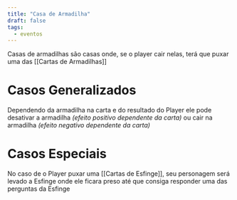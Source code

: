 ```yaml
---
title: "Casa de Armadilha"
draft: false
tags:
  - eventos
---
```


Casas de armadilhas são casas onde, se o player cair nelas, terá que puxar uma das [[Cartas de Armadilhas]]

# Casos Generalizados

Dependendo da armadilha na carta e do resultado do Player ele pode desativar a armadilha _(efeito positivo dependente da carta)_ ou cair na armadilha _(efeito negativo dependente da carta)_

# Casos Especiais

No caso de o Player puxar uma [[Cartas de Esfinge]], seu personagem será levado a Esfinge onde ele ficara preso até que consiga responder uma das perguntas da Esfinge